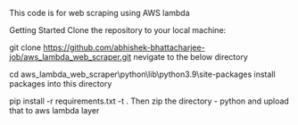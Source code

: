 This code is for web scraping using AWS lambda

Getting Started
Clone the repository to your local machine:

git clone https://github.com/abhishek-bhattacharjee-job/aws_lambda_web_scraper.git
nevigate to the below directory

cd aws_lambda_web_scraper\python\lib\python3.9\site-packages
install packages into this directory

pip install -r requirements.txt -t .
Then zip the directory - python and upload that to aws lambda layer
